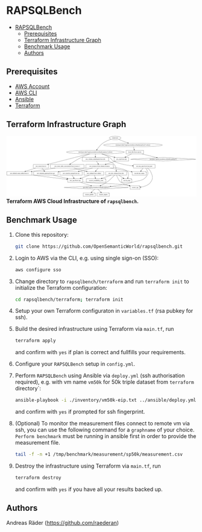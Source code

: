 # RAPSQLBench

- [RAPSQLBench](#rapsqlbench)
  - [Prerequisites](#prerequisites)
  - [Terraform Infrastructure Graph](#terraform-infrastructure-graph)
  - [Benchmark Usage](#benchmark-usage)
  - [Authors](#authors)

## Prerequisites

- [AWS Account](https://aws.amazon.com/premiumsupport/knowledge-center/create-and-activate-aws-account/)
- [AWS CLI](https://docs.aws.amazon.com/cli/latest/userguide/cli-chap-install.html)
- [Ansible](https://docs.ansible.com/ansible/latest/installation_guide/intro_installation.html#pip-install)
- [Terraform](https://learn.hashicorp.com/tutorials/terraform/install-cli)

## Terraform Infrastructure Graph

![Terraform Graph](./images/terraform_graph.svg)
**Terraform AWS Cloud Infrastructure of `rapsqlbench`.**

## Benchmark Usage

1. Clone this repository:

    ```bash
    git clone https://github.com/OpenSemanticWorld/rapsqlbench.git
    ```

2. Login to AWS via the CLI, e.g. using single sign-on (SSO):

    ```bash
    aws configure sso 
    ```

3. Change directory to `rapsqlbench/terraform` and run `terraform init` to initialize the Terraform configuration:

    ```bash
    cd rapsqlbench/terraform; terraform init
    ```

4. Setup your own Terraform configuraton in `variables.tf` (rsa pubkey for ssh).

5. Build the desired infrastructure using Terraform via `main.tf`, run

    ```bash
    terraform apply
    ```

    and confirm with `yes` if plan is correct and fullfills your requirements.

6. Configure your `RAPSQLBench` setup in `config.yml`.

7. Perform `RAPSQLBench` using Ansible via `deploy.yml` (ssh authorisation required), e.g. with vm name `vm50k` for 50k triple dataset from `terraform` directory`:

    ```bash
    ansible-playbook -i ./inventory/vm50k-eip.txt ../ansible/deploy.yml -e "@../ansible/config.yml"
    ```

    and confirm with `yes` if prompted for ssh fingerprint.

8. (Optional) To monitor the measurement files connect to remote vm via ssh, you can use the following command for a `graphname` of your choice. `Perform benchmark` must be running in ansible first in order to provide the measurement file.

    ```bash
    tail -f -n +1 /tmp/benchmark/measurement/sp50k/measurement.csv
    ```

9. Destroy the infrastructure using Terraform via `main.tf`, run

    ```bash
    terraform destroy
    ```

    and confirm with `yes` if you have all your results backed up.

## Authors

Andreas Räder (<https://github.com/raederan>)
